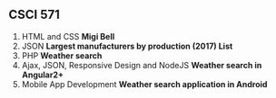 ## CSCI 571

1. HTML and CSS
	**Migi Bell**
2. JSON
	**Largest manufacturers by production (2017) List**
3. PHP
	**Weather search**
4. Ajax, JSON, Responsive Design and NodeJS
	**Weather search in Angular2+**
5. Mobile App Development
	**Weather search application in Android**